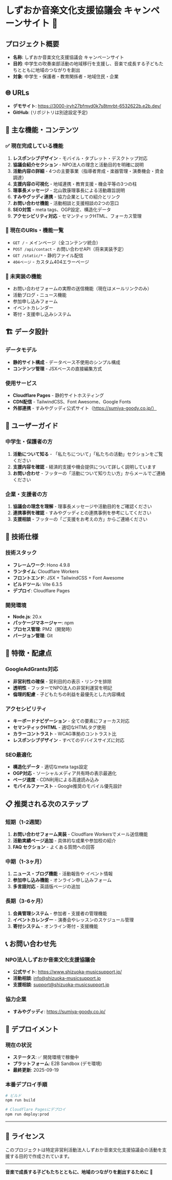 # しずおか音楽文化支援協議会 キャンペーンサイト 🎵

## プロジェクト概要
- **名称**: しずおか音楽文化支援協議会 キャンペーンサイト
- **目的**: 中学生の吹奏楽部活動の地域移行を支援し、音楽で成長する子どもたちとともに地域のつながりを創出
- **対象**: 中学生・保護者・教育関係者・地域住民・企業

## 🌐 URLs
- **デモサイト**: https://3000-iryh27bfmvd0k7s8tmrbt-6532622b.e2b.dev/
- **GitHub**: (リポジトリは別途設定予定)

## 🎯 主な機能・コンテンツ

### ✅ 現在完成している機能
1. **レスポンシブデザイン** - モバイル・タブレット・デスクトップ対応
2. **協議会紹介セクション** - NPO法人の理念と活動目的を明確に説明
3. **活動内容の詳細** - 4つの主要事業（指導者育成・楽器管理・演奏機会・資金調達）
4. **支援内容の可視化** - 地域連携・教育支援・機会平等の3つの柱
5. **理事長メッセージ** - 北山敦康理事長による活動趣旨説明
6. **すみやグッディ連携** - 協力企業としての紹介とリンク
7. **お問い合わせ機能** - 活動相談と支援相談の2つの窓口
8. **SEO対策** - meta tags、OGP設定、構造化データ
9. **アクセシビリティ対応** - セマンティックHTML、フォーカス管理

### 📝 現在のURIs・機能一覧
- `GET /` - メインページ（全コンテンツ統合）
- `POST /api/contact` - お問い合わせAPI（将来実装予定）
- `GET /static/*` - 静的ファイル配信
- `404ページ` - カスタム404エラーページ

### 🚫 未実装の機能
- お問い合わせフォームの実際の送信機能（現在はメールリンクのみ）
- 活動ブログ・ニュース機能
- 参加申し込みフォーム
- イベントカレンダー
- 寄付・支援申し込みシステム

## 🏗️ データ設計

### データモデル
- **静的サイト構成** - データベース不使用のシンプル構成
- **コンテンツ管理** - JSXベースの直接編集方式

### 使用サービス
- **Cloudflare Pages** - 静的サイトホスティング
- **CDN配信** - TailwindCSS、Font Awesome、Google Fonts
- **外部連携** - すみやグッディ公式サイト（https://sumiya-goody.co.jp/）

## 👥 ユーザーガイド

### 中学生・保護者の方
1. **活動について知る** - 「私たちについて」「私たちの活動」セクションをご覧ください
2. **支援内容を確認** - 経済的支援や機会提供について詳しく説明しています
3. **お問い合わせ** - フッターの「活動について知りたい方」からメールでご連絡ください

### 企業・支援者の方
1. **協議会の理念を理解** - 理事長メッセージや活動目的をご確認ください
2. **連携事例を確認** - すみやグッディとの連携事例を参考にしてください
3. **支援相談** - フッターの「ご支援をお考えの方」からご連絡ください

## 🚀 技術仕様

### 技術スタック
- **フレームワーク**: Hono 4.9.8
- **ランタイム**: Cloudflare Workers
- **フロントエンド**: JSX + TailwindCSS + Font Awesome
- **ビルドツール**: Vite 6.3.5
- **デプロイ**: Cloudflare Pages

### 開発環境
- **Node.js**: 20.x
- **パッケージマネージャー**: npm
- **プロセス管理**: PM2（開発時）
- **バージョン管理**: Git

## 🌟 特徴・配慮点

### GoogleAdGrants対応
- **非営利性の確保** - 営利目的の表示・リンクを排除
- **透明性** - フッターでNPO法人の非営利運営を明記
- **倫理的配慮** - 子どもたちの利益を最優先とした内容構成

### アクセシビリティ
- **キーボードナビゲーション** - 全ての要素にフォーカス対応
- **セマンティックHTML** - 適切なHTMLタグ使用
- **カラーコントラスト** - WCAG準拠のコントラスト比
- **レスポンシブデザイン** - すべてのデバイスサイズに対応

### SEO最適化
- **構造化データ** - 適切なmeta tags設定
- **OGP対応** - ソーシャルメディア共有時の表示最適化
- **ページ速度** - CDN利用による高速読み込み
- **モバイルファースト** - Google推奨のモバイル優先設計

## 📋 推奨される次のステップ

### 短期（1-2週間）
1. **お問い合わせフォーム実装** - Cloudflare Workersでメール送信機能
2. **活動実績ページ追加** - 具体的な成果や参加校の紹介
3. **FAQ セクション** - よくある質問への回答

### 中期（1-3ヶ月）
1. **ニュース・ブログ機能** - 活動報告や イベント情報
2. **参加申し込み機能** - オンライン申し込みフォーム
3. **多言語対応** - 英語版ページの追加

### 長期（3-6ヶ月）
1. **会員管理システム** - 参加者・支援者の管理機能
2. **イベントカレンダー** - 演奏会やレッスンのスケジュール管理
3. **寄付システム** - オンライン寄付・支援機能

## 📞 お問い合わせ先

### NPO法人しずおか音楽文化支援協議会
- **公式サイト**: https://www.shizuoka-musicsupport.jp/
- **活動相談**: info@shizuoka-musicsupport.jp
- **支援相談**: support@shizuoka-musicsupport.jp

### 協力企業
- **すみやグッディ**: https://sumiya-goody.co.jp/

## 📝 デプロイメント

### 現在の状況
- **ステータス**: ✅ 開発環境で稼働中
- **プラットフォーム**: E2B Sandbox (デモ環境)
- **最終更新**: 2025-09-19

### 本番デプロイ手順
```bash
# ビルド
npm run build

# Cloudflare Pagesにデプロイ
npm run deploy:prod
```

---

## 📄 ライセンス
このプロジェクトは特定非営利活動法人しずおか音楽文化支援協議会の活動を支援する目的で作成されています。

---

**音楽で成長する子どもたちとともに、地域のつながりを創出するために** 🎵